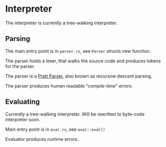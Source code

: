 # Interpreter

The interpreter is currently a tree-walking interpreter.

## Parsing

The main entry point is in `parser.rs`, see `Parser` structs new function.

The parser holds a lexer, that walks the source code and produces
tokens for the parser.

The parser is a [Pratt Parser](https://matklad.github.io/2020/04/13/simple-but-powerful-pratt-parsing.html), also known as
recursive descent parsing.

The parser produces human readable "compile-time" errors.

## Evaluating

Currently a tree-walking interpreter. Will be rewritten to
byte-code interpreter soon.

Main entry point is in `eval.rs`, see `eval::eval()`

Evaluator produces runtime errors.
